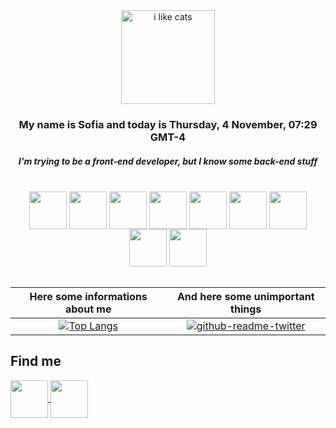 
<div align="center">

<img src="https://images-cdn.newscred.com/Zz0zYTVmMjFjNDQ0OGIxMWViYmExMTE1NWU0ZjkwYzAwMg==" alt="i like cats" width="150" display="inline" />

<h3 >My name is Sofia and today is Thursday, 4 November, 07:29 GMT-4</h3>
<h5 >I'm trying to be a front-end developer, but I know some back-end stuff</h5><br>

</div>

<div align="center">

<img src="https://cdn.jsdelivr.net/gh/devicons/devicon/icons/javascript/javascript-original.svg" align="center" heigth="50" width="60" />  
<img src="https://cdn.jsdelivr.net/gh/devicons/devicon/icons/css3/css3-original.svg" align="center" heigth="50" width="60" />
<img src="https://cdn.jsdelivr.net/gh/devicons/devicon/icons/html5/html5-original.svg" align="center" heigth="50" width="60" />
<img src="https://cdn.jsdelivr.net/gh/devicons/devicon/icons/sass/sass-original.svg" align="center" heigth="50" width="60" />
<img src="https://cdn.jsdelivr.net/gh/devicons/devicon/icons/bootstrap/bootstrap-plain.svg" align="center" heigth="50" width="60" />
<img src="https://cdn.jsdelivr.net/gh/devicons/devicon/icons/nodejs/nodejs-original.svg" align="center" heigth="50" width="60" />
<img src="https://cdn.jsdelivr.net/gh/devicons/devicon/icons/python/python-original.svg" align="center" heigth="50" width="60" />
<img src="https://cdn.jsdelivr.net/gh/devicons/devicon/icons/flask/flask-original.svg" align="center" heigth="50" width="60" />
<img src="https://cdn.jsdelivr.net/gh/devicons/devicon/icons/docker/docker-original.svg" align="center" heigth="50" width="60" />

</div>
<br>

<div align="center">

Here some informations about me   |  And here some unimportant things
:-------------------------:|:-------------------------:
[![Top Langs](https://github-readme-stats.vercel.app/api/top-langs/?username=mestrecalendo&layout=compact)](https://github.com/anuraghazra/github-readme-stats) | [![github-readme-twitter](https://github-readme-twitter.gazf.vercel.app/api?id=JokesMemesFacts&layout=wide)](https://github.com/gazf/github-readme-twitter)
</div>


## Find me

<a href="https://www.linkedin.com/in/sofiasousa1/">
<img src="https://cdn.jsdelivr.net/gh/devicons/devicon/icons/linkedin/linkedin-original.svg" align="center" heigth="50" width="60" />
</a>

<a href="https://codepen.io/mestrecalendo/pens/">
<img src="https://cdn.jsdelivr.net/gh/devicons/devicon/icons/codepen/codepen-plain.svg" align="center" heigth="50" width="60" />
</a>


